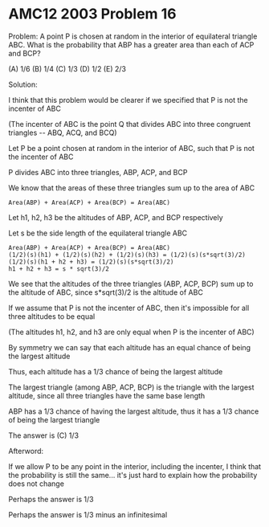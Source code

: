 # AMC12 2003 Problem 16

Problem: A point P is chosen at random in the interior of equilateral triangle ABC. What is the probability that ABP has a greater area than each of ACP and BCP?

(A) 1/6 (B) 1/4 (C) 1/3 (D) 1/2 (E) 2/3

Solution:

I think that this problem would be clearer if we specified that P is not the incenter of ABC

(The incenter of ABC is the point Q that divides ABC into three congruent triangles -- ABQ, ACQ, and BCQ)

Let P be a point chosen at random in the interior of ABC, such that P is not the incenter of ABC

P divides ABC into three triangles, ABP, ACP, and BCP

We know that the areas of these three triangles sum up to the area of ABC

    Area(ABP) + Area(ACP) + Area(BCP) = Area(ABC)

Let h1, h2, h3 be the altitudes of ABP, ACP, and BCP respectively

Let s be the side length of the equilateral triangle ABC

    Area(ABP) + Area(ACP) + Area(BCP) = Area(ABC)
    (1/2)(s)(h1) + (1/2)(s)(h2) + (1/2)(s)(h3) = (1/2)(s)(s*sqrt(3)/2)
    (1/2)(s)(h1 + h2 + h3) = (1/2)(s)(s*sqrt(3)/2)
    h1 + h2 + h3 = s * sqrt(3)/2

We see that the altitudes of the three triangles (ABP, ACP, BCP) sum up to the altitude of ABC, since s*sqrt(3)/2 is the altitude of ABC

If we assume that P is not the incenter of ABC, then it's impossible for all three altitudes to be equal

(The altitudes h1, h2, and h3 are only equal when P is the incenter of ABC)

By symmetry we can say that each altitude has an equal chance of being the largest altitude

Thus, each altitude has a 1/3 chance of being the largest altitude

The largest triangle (among ABP, ACP, BCP) is the triangle with the largest altitude, since all three triangles have the same base length

ABP has a 1/3 chance of having the largest altitude, thus it has a 1/3 chance of being the largest triangle

The answer is (C) 1/3

Afterword:

If we allow P to be any point in the interior, including the incenter, I think that the probability is still the same... it's just hard to explain how the probability does not change

Perhaps the answer is 1/3

Perhaps the answer is 1/3 minus an infinitesimal
